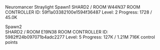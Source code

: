 Neuromancer
Straylight
Spawn1 SHARD2 / ROOM W44N37
ROOM CONTROLLER ID: 59f1a03382100e1594f36487
Level: 2  Progress: 1728 / 45.0K

Spawn2  
SHARD2 / ROOM E19N38
ROOM CONTROLLER ID: 5982ff24b097071b4adc2277
Level: 5  Progress: 127K / 1.21M
716K control points
